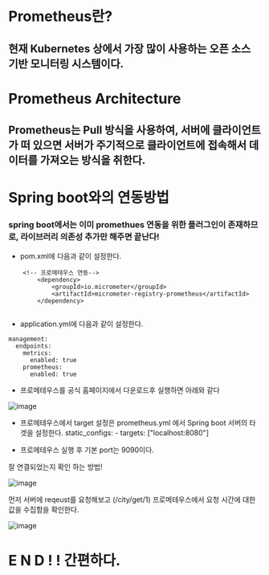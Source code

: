 # Prometheus란?

## 현재 Kubernetes 상에서 가장 많이 사용하는 오픈 소스 기반 모니터링 시스템이다.

# Prometheus Architecture
##  Prometheus는 Pull 방식을 사용하여, 서버에 클라이언트가 떠 있으면 서버가 주기적으로 클라이언트에 접속해서 데이터를 가져오는 방식을 취한다.

# Spring boot와의 연동방법
### spring boot에서는 이미 promethues 연동을 위한 플러그인이 존재하므로, 라이브러리 의존성 추가만 해주면 끝난다!


* pom.xml에 다음과 같이 설정한다.
```
	<!-- 프로메테우스 연동-->
		<dependency>
			<groupId>io.micrometer</groupId>
			<artifactId>micrometer-registry-prometheus</artifactId>
		</dependency>
   
```
* application.yml에 다음과 같이 설정한다.
```
management:
  endpoints:
    metrics:
      enabled: true
    prometheus:
      enabled: true
```


* 프로메테우스를 공식 홈페이지에서 다운로드후 실행하면 아래와 같다

![image](https://user-images.githubusercontent.com/54339804/188322621-c0f96ced-5737-4f19-9bff-8f3bad2d6c5a.png)

* 프로메테우스에서 target 설정은 prometheus.yml 에서 Spring boot 서버의 타겟을 설정한다.
    static_configs:
      - targets: ["localhost:8080"]
      
      
* 프로메테우스 실행 후 기본 port는 9090이다.

잘 연결되었는지 확인 하는 방법!

![image](https://user-images.githubusercontent.com/54339804/188322549-0932e521-5af6-4c93-9a1f-37d421363af9.png)



먼저 서버에 reqeust를 요청해보고 (/city/get/1) 프로메테우스에서 요청 시간에 대한 값을 수집함을 확인한다.

![image](https://user-images.githubusercontent.com/54339804/188322517-a2f7452a-9323-43a5-9de9-6f79bc125aac.png)
 
 
 # E N D ! ! 간편하다.


